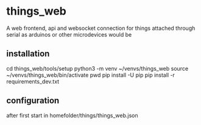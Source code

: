 # things_web

A web frontend, api and websocket connection for things attached through serial as arduinos or other microdevices would be

## installation

cd things_web/tools/setup
python3 -m venv ~/venvs/things_web
source ~/venvs/things_web/bin/activate
pwd
pip install -U pip
pip install -r requirements_dev.txt


## configuration

after first start in homefolder/things/things_web.json